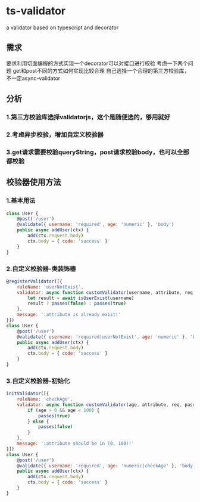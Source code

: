 # ts-validator
a validator based on typescript and decorator

## 需求
要求利用切面编程的方式实现一个decorator可以对接口进行校验
考虑一下两个问题
get和post不同的方式如何实现比较合理
自己选择一个合理的第三方校验库，不一定async-validator

## 分析
### 1.第三方校验库选择validatorjs，这个是随便选的，够用就好
### 2.考虑异步校验，增加自定义校验器
### 3.get请求需要校验queryString，post请求校验body，也可以全部都校验

## 校验器使用方法
### 1.基本用法
```javascript
class User {
    @post('/user')
    @validate({ username: 'required', age: 'numeric' }, 'body')
    public async addUser(ctx) {
        add(ctx.request.body)
        ctx.body = { code: 'success' }
    }
}
```
### 2.自定义校验器-类装饰器
```javascript
@registerValidator([{
    ruleName: 'userNotExist',
    validator: async function customValidator(username, attribute, req, passes) {
        let result = await isUserExist(username)
        result ? passes(false) : passes(true)
    },
    message: ':attribute is already exist!'
}])
class User {
    @post('/user')
    @validate({ username: 'required|userNotExist', age: 'numeric' }, 'body')
    public async addUser(ctx) {
        add(ctx.request.body)
        ctx.body = { code: 'success' }
    }
}
```
### 3.自定义校验器-初始化
```javascript
initValidator([{
    ruleName: 'checkAge',
    validator: async function customValidator(age, attribute, req, passes) {
        if (age > 0 && age < 100) {
            passes(true)
        } else {
            passes(false)
        }
    },
    message: ':attribute should be in (0, 100)!'
}])
class User {
    @post('/user')
    @validate({ username: 'required', age: 'numeric|checkAge' }, 'body')
    public async addUser(ctx) {
        add(ctx.request.body)
        ctx.body = { code: 'success' }
    }
}
```
